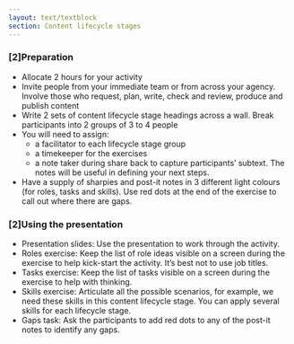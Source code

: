 ```yaml
---
layout: text/textblock
section: Content lifecycle stages
---
```

### [2]Preparation

- Allocate 2 hours for your activity
- Invite people from your immediate team or from across your agency. Involve those who request, plan, write, check and review, produce and publish content
- Write 2 sets of content lifecycle stage headings across a wall. Break participants into 2 groups of 3 to 4 people
- You will need to assign:
    - a facilitator to each lifecycle stage group
    - a timekeeper for the exercises
    - a note taker during share back to capture participants’ subtext. The notes will be useful in defining your next steps.
- Have a supply of sharpies and post-it notes in 3 different light colours (for roles, tasks and skills). Use red dots at the end of the exercise to call out where there are gaps.

### [2]Using the presentation
- Presentation slides: Use the presentation to work through the activity.
- Roles exercise: Keep the list of role ideas visible on a screen during the exercise to help kick-start the activity. It’s best not to use job titles.
- Tasks exercise: Keep the list of tasks visible on a screen during the exercise to help with thinking.
- Skills exercise: Articulate all the possible scenarios, for example, we need these skills in this content lifecycle stage. You can apply several skills for each lifecycle stage.
- Gaps task: Ask the participants to add red dots to any of the post-it notes to identify any gaps.

